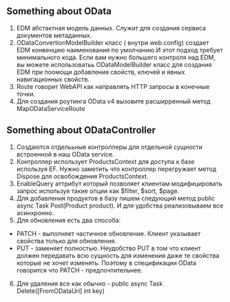 Something about OData
---

1. EDM абстактная модель данных. Служит для создания сервиса документов метаданных.
2. ODataConvertionModelBuilder класс ( внутри web.config) создает EDM конвенцию наименования по умолчанию.И этот подход требует минимального кода.
Если вам нужно большего контроля над EDM, вы можете использоватьь ODataModelBuilder класс для создания EDM при поомощи добавления свойств, ключей и явных навигационных свойств.
3. Route говорит WebAPI как направлять HTTP запросы в конечные точки.
4. Для создания роутинга OData v4 вызовите расширренный метод MapODataServiceRoute

Something about ODataController
---

1. Создаются отделььные контроллеры для отдельной сущности встроенной в наш OData service.
2. Контроллер  использует ProductsContext для доступа к базе используя EF. Нужно заметить что контроллер перегружает метод Dispose для освобождения ProductsContext.
3. EnableQuery аттрибут который позволяет клиентам модифицировать запрос используя такие опции как $filter, $sort, $page. 
4. Для добавления продуктов в базу пишем следующий метод public async Task<IHttpActionResult> Post(Product product). И для удобства реализовываем все асинхронно. 
5. Для обновления есть два способа:
  - PATCH - выполняет частичное обновление. Клиент указывает свойства только для обновления.
  - PUT - заменяет полностью. 
Неудобство PUT в том что клиент должен передавать всю сущность для изменения даже те свойства которые не хочет изменять. Поэтому в спецификации OData говорится что PATCH - предпочтительнее.
6. Для удаления все как обычно - public async Task<IHttpActionResult> Delete([FromODataUri] int key)
